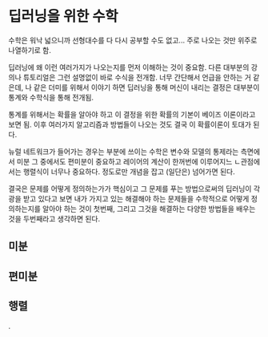 # 딥러닝을 위한 수학

수학은 워낙 넓으니까 선형대수를 다 다시 공부할 수도 없고... 주로 나오는 것만 위주로 나열하기로 함.

딥러닝에 왜 이런 여러가지가 나오는지를 먼저 이해하는 것이 중요함. 다른 대부분의 강의나 튜토리얼은 그런 설명없이 바로 수식을 전개함.
너무 간단해서 언급을 안하는 거 같은데, 나 같은 더미를 위해서 이야기 하면 딥러닝을 통해 머신이 내리는 결정은 대부분이 통계와 수학식을 통해 전개됨.

통계를 위해서는 확률을 알아야 하고 이 결정을 위한 확률의 기본이 베이즈 이론이라고 보면 됨. 이후 여러가지 알고리즘과 방법들이 나오는 것도 결국 이 확률이론이
토대가 된다.

뉴럴 네트워크가 들어가는 경우는 부분에 쓰이는 수학은 변수와 모델의 통제라는 측면에서 미분 그 중에서도 편미분이 중요하고 레이어의 계산이 한꺼번에 이루어지느 ㄴ관점에서는
행렬식이 너무나 중요하다. 정도로만 개념을 잡고 (일단은) 넘어가면 된다.

결국은 문제를 어떻게 정의하는가가 핵심이고 그 문제를 푸는 방법으로써의 딥러닝이 각광을 받고 있다고 보면
내가 가지고 있는 해결해야 하는 문제들을 수학적으로 어떻게 정의하는지를 알아야 하는 것이 첫번째, 그리고
그것을 해결하는 다양한 방법들을 배우는 것을 두번째라고 생각하면 된다.

## 미분
## 편미분
## 행렬

.
